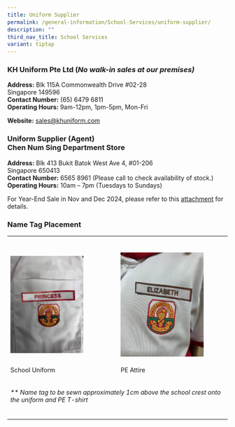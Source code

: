 ```yaml
---
title: Uniform Supplier
permalink: /general-information/School-Services/uniform-supplier/
description: ""
third_nav_title: School Services
variant: tiptap
---
```

<h3>KH Uniform Pte Ltd (<em>No walk-in sales at our premises)</em></h3>
<p><strong>Address:</strong> Blk 115A Commonwealth Drive #02-28
<br>Singapore 149596
<br><strong>Contact Number:</strong> (65) 6479 6811
<br><strong>Operating Hours: </strong>9am-12pm, 1pm-5pm, Mon-Fri</p>
<p><strong>Website:</strong>  <a href="mailto:sales@khuniform.com" rel="noopener noreferrer nofollow" target="_blank">sales@khuniform.com</a>
</p>
<h3>Uniform Supplier (Agent)<br>Chen Num Sing Department Store</h3>
<p><strong>Address:</strong> Blk 413 Bukit Batok West Ave 4, #01-206
<br>Singapore 650413
<br><strong>Contact Number:</strong> 6565 8961 (Please call to check availability
of stock.)
<br><strong>Operating Hours:</strong> 10am – 7pm (Tuesdays to Sundays)</p>
<p>For Year-End Sale in Nov and Dec 2024, please refer to this <a href="/files/2024   New Uploads/1_PEPS_All_Levels__2_.pdf" rel="noopener noreferrer nofollow" target="_blank">attachment</a> for
details.</p>
<h3>Name Tag Placement</h3>
<table style="minWidth: 50px">
<colgroup>
<col>
<col>
</colgroup>
<tbody>
<tr>
<th rowspan="1" colspan="1">
<p></p>
</th>
<th rowspan="1" colspan="1">
<p></p>
</th>
</tr>
<tr>
<td rowspan="1" colspan="1">
<p></p>
<div class="isomer-image-wrapper">
<img style="width: 70%;" height="auto" width="100%" alt="" src="/images/2024 Others/SchUniform_NameTag_v3.jpg">
</div>
</td>
<td rowspan="1" colspan="1">
<p></p>
<div class="isomer-image-wrapper">
<img style="width: 80%;" height="auto" width="100%" alt="" src="/images/2024 Others/SchPEUniform_NameTag_v2.jpg">
</div>
</td>
</tr>
<tr>
<td rowspan="1" colspan="1">
<p>School Uniform</p>
</td>
<td rowspan="1" colspan="1">
<p>PE Attire</p>
</td>
</tr>
<tr>
<td rowspan="1" colspan="2">
<p><em>** Name tag to be sewn approximately 1cm above the school crest onto the uniform and PE T-shirt</em>
</p>
</td>
</tr>
<tr>
<td rowspan="1" colspan="1">
<p></p>
</td>
<td rowspan="1" colspan="1">
<p></p>
</td>
</tr>
</tbody>
</table>
<p></p>